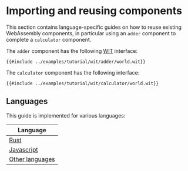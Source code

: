 # Importing and reusing components

This section contains language-specific guides on how to reuse existing WebAssembly
components, in particular using an `adder` component to complete a `calculator` component.

The `adder` component has the following [WIT][docs-wit] interface:

```wit
{{#include ../examples/tutorial/wit/adder/world.wit}}
```

The `calculator` component has the following interface:

```wit
{{#include ../examples/tutorial/wit/calculator/world.wit}}
```

## Languages

This guide is implemented for various languages:

| Language                                                                                  |
|-------------------------------------------------------------------------------------------|
| [Rust](./language-support/importing-and-reusing-components/rust.md)                       |
| [Javascript](./language-support/importing-and-reusing-components/javascript.md)           |
| [Other languages](./language-support/importing-and-reusing-components/other-languages.md) |

[docs-wit]: ./design/wit.md
